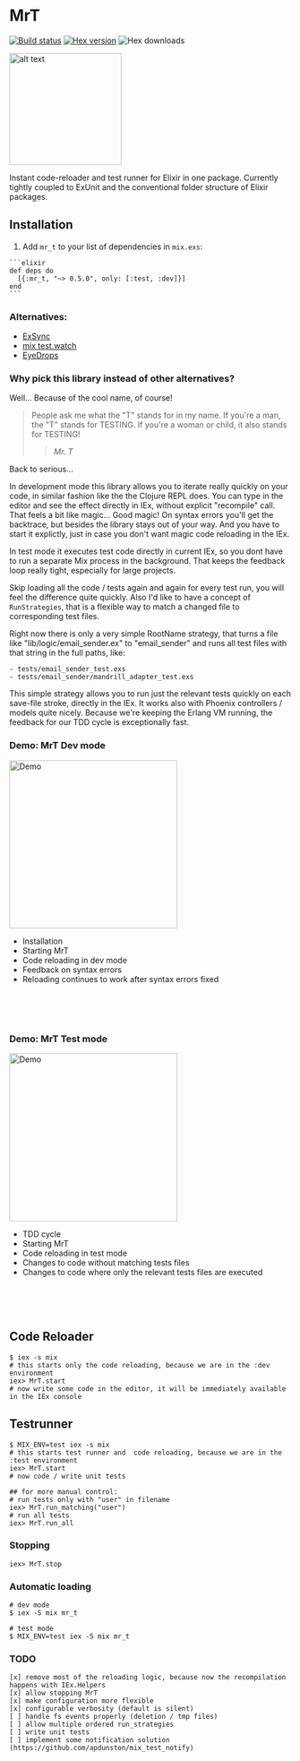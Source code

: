 # MrT

[![Build status](https://travis-ci.org/ruby2elixir/mr_t.svg "Build status")](https://travis-ci.org/ruby2elixir/mr_t)
[![Hex version](https://img.shields.io/hexpm/v/mr_t.svg "Hex version")](https://hex.pm/packages/mr_t)
![Hex downloads](https://img.shields.io/hexpm/dt/mr_t.svg "Hex downloads")


<img src="https://raw.githubusercontent.com/ruby2elixir/mr_t/master/docs/mr-t.jpg" alt="alt text" height="200">

Instant code-reloader and test runner for Elixir in one package.
Currently tightly coupled to ExUnit and the conventional folder structure of Elixir packages.

## Installation
  1. Add `mr_t` to your list of dependencies in `mix.exs`:

    ```elixir
    def deps do
      [{:mr_t, "~> 0.5.0", only: [:test, :dev]}]
    end
    ```

### Alternatives:
  - [ExSync](https://github.com/falood/exsync/)
  - [mix test.watch](https://github.com/lpil/mix-test.watch/)
  - [EyeDrops](https://github.com/rkotze/eye_drops)

### Why pick this library instead of other alternatives?

Well... Because of the cool name, of course!

> People ask me what the "T" stands for in my name. If you're a man, the "T" stands for TESTING. If you're a woman or child, it also stands for TESTING!
>
>> <cite>Mr. T</cite>

Back to serious...

In development mode this library allows you to iterate really quickly on your code, in similar fashion like the the Clojure REPL does. You can type in the editor and see the effect directly in IEx, without explicit "recompile" call. That feels a bit like magic... Good magic! On syntax errors you'll get the backtrace, but besides the library stays out of your way. And you have to start it explictly, just in case you don't want magic code reloading in the IEx.

In test mode it executes test code directly in current IEx, so you dont have to run a separate Mix process in the background. That keeps the feedback loop really tight, especially for large projects.

Skip loading all the code / tests again and again for every test run, you will feel the difference quite quickly. Also I'd like to have a concept of `RunStrategies`, that is a flexible way to match a changed file to corresponding test files.

Right now there is only a very simple RootName strategy, that turns a file like "lib/logic/email_sender.ex" to "email_sender" and runs all test files with that string in the full paths, like:

    - tests/email_sender_test.exs
    - tests/email_sender/mandrill_adapter_test.exs

This simple strategy allows you to run just the relevant tests quickly on each save-file stroke, directly in the IEx. It works also with Phoenix controllers / models quite nicely. Because we're keeping the Erlang VM running, the feedback for our TDD cycle is exceptionally fast.

### Demo: MrT Dev mode
<img src="https://raw.githubusercontent.com/ruby2elixir/mr_t/master/docs/mrt_dev_mode.gif" alt="Demo" height="300">

- Installation
- Starting MrT
- Code reloading in dev mode
- Feedback on syntax errors
- Reloading continues to work after syntax errors fixed

<br />
<br />
<br />

### Demo: MrT Test mode
<img src="https://raw.githubusercontent.com/ruby2elixir/mr_t/master/docs/mrt_test_mode.gif" alt="Demo" height="300">

- TDD cycle
- Starting MrT
- Code reloading in test mode
- Changes to code without matching tests files
- Changes to code where only the relevant tests files are executed

<br />
<br />
<br />


## Code Reloader
    $ iex -s mix
    # this starts only the code reloading, because we are in the :dev environment
    iex> MrT.start
    # now write some code in the editor, it will be immediately available in the IEx console


## Testrunner
    $ MIX_ENV=test iex -s mix
    # this starts test runner and  code reloading, because we are in the :test environment
    iex> MrT.start
    # now code / write unit tests

    ## for more manual control:
    # run tests only with "user" in filename
    iex> MrT.run_matching("user")
    # run all tests
    iex> MrT.run_all


### Stopping
    iex> MrT.stop

### Automatic loading
    # dev mode
    $ iex -S mix mr_t

    # test mode
    $ MIX_ENV=test iex -S mix mr_t

### TODO
    [x] remove most of the reloading logic, because now the recompilation happens with IEx.Helpers
    [x] allow stopping MrT
    [x] make configuration more flexible
    [x] configurable verbosity (default is silent)
    [ ] handle fs events properly (deletion / tmp files)
    [ ] allow multiple ordered run_strategies
    [ ] write unit tests
    [ ] implement some notification solution (https://github.com/apdunston/mix_test_notify)

